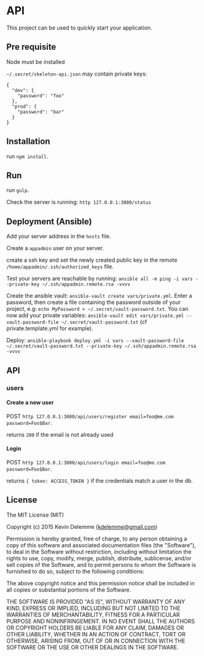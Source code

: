 # API

This project can be used to quickly start your application.

## Pre requisite

Node must be installed

`~/.secret/skeleton-api.json` may contain private keys:

    {
      "dev": {
        "password": "foo"
      },
      "prod": {
        "password": "bar"
      }
    }

## Installation

run `npm install`.

## Run

run `gulp`. 

Check the server is running: `http 127.0.0.1:3000/status`

## Deployment (Ansible)

Add your server address in the `hosts` file.

Create a `appadmin` user on your server.

create a ssh key and set the newly created public key in the remote `/home/appadmin/.ssh/authorized_keys` file.

Test your servers are reachable by running: `ansible all -m ping -i vars --private-key ~/.ssh/appadmin.remote.rsa -vvvv`

Create the ansible vault: `ansible-vault create vars/private.yml`. 
Enter a password, then create a file containing the password outside of your project, e.g: `echo MyPassword > ~/.secret/vault-password.txt`.
You can now add your private variables: `ansible-vault edit vars/private.yml --vault-password-file ~/.secret/vault-password.txt` (cf private.template.yml for example).

Deploy: `ansible-playbook deploy.yml -i vars --vault-password-file ~/.secret/vault-password.txt --private-key ~/.ssh/appadmin.remote.rsa -vvvv`


## API

### users

#### Create a new user

POST `http 127.0.0.1:3000/api/users/register email=foo@me.com password=Foo$Bar`. 

returns `200` if the email is not already used

#### Login

POST `http 127.0.0.1:3000/api/users/login email=foo@me.com password=Foo$Bar`.

returns `{ token: ACCESS_TOKEN }` if the credentials match a user in the db.

## License

The MIT License (MIT)

Copyright (c) 2015 Kevin Delemme (kdelemme@gmail.com)

Permission is hereby granted, free of charge, to any person obtaining a copy of this software and associated documentation files (the "Software"), to deal in the Software without restriction, including without limitation the rights to use, copy, modify, merge, publish, distribute, sublicense, and/or sell copies of the Software, and to permit persons to whom the Software is furnished to do so, subject to the following conditions:

The above copyright notice and this permission notice shall be included in all copies or substantial portions of the Software.

THE SOFTWARE IS PROVIDED "AS IS", WITHOUT WARRANTY OF ANY KIND, EXPRESS OR IMPLIED, INCLUDING BUT NOT LIMITED TO THE WARRANTIES OF MERCHANTABILITY, FITNESS FOR A PARTICULAR PURPOSE AND NONINFRINGEMENT. IN NO EVENT SHALL THE AUTHORS OR COPYRIGHT HOLDERS BE LIABLE FOR ANY CLAIM, DAMAGES OR OTHER LIABILITY, WHETHER IN AN ACTION OF CONTRACT, TORT OR OTHERWISE, ARISING FROM, OUT OF OR IN CONNECTION WITH THE SOFTWARE OR THE USE OR OTHER DEALINGS IN THE SOFTWARE.